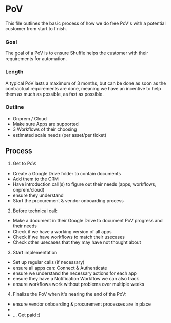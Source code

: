 # PoV
This file outlines the basic process of how we do free PoV's with a potential customer from start to finish. 

### Goal
The goal of a PoV is to ensure Shuffle helps the customer with their requirements for automation.

### Length
A typical PoV lasts a maximum of 3 months, but can be done as soon as the contractual requirements are done, meaning we have an incentive to help them as much as possible, as fast as possible.

### Outline
- Onprem / Cloud
- Make sure Apps are supported
- 3 Workflows of their choosing
- estimated scale needs (per asset/per ticket)

## Process
1. Get to PoV:
  - Create a Google Drive folder to contain documents
  - Add them to the CRM
  - Have introduction call(s) to figure out their needs (apps, workflows, onprem/cloud)
  - ensure they understand 
  - Start the procurement & vendor onboarding process

2. Before technical call:
  - Make a document in their Google Drive to document PoV progress and their needs
  - Check if we have a working version of all apps
  - Check if we have workflows to match their usecases 
  - Check other usecases that they may have not thought about
  
3. Start implementation 
  - Set up regular calls (if necessary)
  - ensure all apps can: Connect & Authenticate
  - ensure we understand the necessary actions for each app
  - ensure they have a Notification Workflow we can also track 
  - ensure workflows work without problems over multiple weeks

4. Finalize the PoV when it's nearing the end of the PoV:
  - ensure vendor onboarding & procurement processes are in place
  - 
  - ... Get paid :)
  
